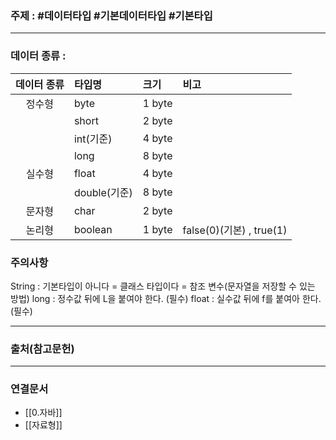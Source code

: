 ### 주제 : #데이터타입 #기본데이터타입 #기본타입

___

### 데이터 종류 : 

| 데이터 종류 | 타입명 | 크기 | 비고 |
| :-: | :- | :- | :- |
| 정수형 | byte | 1 byte
| | short | 2 byte
| | int(기준) | 4 byte
| | long | 8 byte
| 실수형 | float | 4 byte
| | double(기준) | 8 byte
| 문자형 | char | 2 byte
| 논리형 | boolean | 1 byte | false(0)(기본) , true(1)

### 주의사항

String : 기본타입이 아니다 = 클래스 타입이다 = 참조 변수(문자열을 저장할 수 있는 방법)
long : 정수값 뒤에 L을 붙여야 한다. (필수)
float : 실수값 뒤에 f를 붙여아 한다. (필수)

___

### 출처(참고문헌)

___

### 연결문서

- [[0.자바]]
- [[자료형]]
